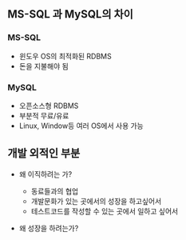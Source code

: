 ## MS-SQL 과 MySQL의 차이

### MS-SQL

- 윈도우 OS의 최적화된 RDBMS
- 돈을 지불해야 됨

### MySQL

- 오픈소스형 RDBMS 
- 부분적 무료/유료
- Linux, Window등 여러 OS에서 사용 가능


## 개발 외적인 부분

- 왜 이직하려는 가?
  - 동료들과의 협업
  - 개발문화가 있는 곳에서의 성장을 하고싶어서
  - 테스트코드를 작성할 수 있는 곳에서 일하고 싶어서

- 왜 성장을 하려는가?